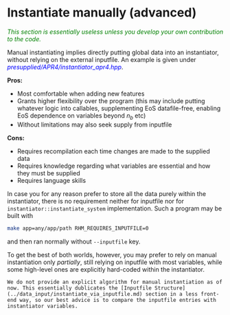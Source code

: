 # Instantiate manually (advanced)

<span style="color:green">_This section is essentially useless unless you develop your own contribution to the code._</span>

Manual instantiating implies directly putting global data into an instantiator, without relying on the external inputfile. An example is given under <span style="color:blue">_presupplied/APR4/instantiator\_apr4.hpp_</span>.

**Pros:**
- Most comfortable when adding new features
- Grants higher flexibility over the program (this may include putting whatever logic into callables, supplementing EoS datafile-free, enabling EoS dependence on variables beyond $n_b$ etc)
- Without limitations may also seek supply from inputfile

**Cons:**
- Requires recompilation each time changes are made to the supplied data
- Requires knowledge regarding what variables are essential and how they must be supplied
- Requires language skills

In case you for any reason prefer to store all the data purely within the instantiator, there is no requirement neither for inputfile nor for `instantiator::instantiate_system` implementation. Such a program may be built with 
```bash
make app=any/app/path RHM_REQUIRES_INPUTFILE=0
```
and then ran normally without `--inputfile` key. 

To get the best of both worlds, however, you may prefer to rely on manual instantiation only _partially_, still relying on inputfile with most variables, while some high-level ones are explicitly hard-coded within the instantiator.

```{note}
We do not provide an explicit algorithm for manual instantiation as of now. This essentially dublicates the [Inputfile Structure](../data_input/instantiate_via_inputfile.md) section in a less front-end way, so our best advice is to compare the inputfile entries with instantiator variables.
```